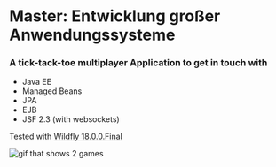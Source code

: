 # Master: Entwicklung großer Anwendungssysteme

### A tick-tack-toe multiplayer Application to get in touch with
- Java EE
- Managed Beans
- JPA
- EJB
- JSF 2.3 (with websockets)

Tested with [Wildfly 18.0.0.Final](https://wildfly.org/downloads/)


![gif that shows 2 games](https://github.com/ixLikro/master-ega-java-ee-8-tick-tack-toe/blob/master/images/exampleGame.gif?raw=true)

